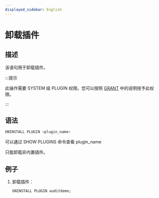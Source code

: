 ```yaml
---
displayed_sidebar: English
---
```


# 卸载插件

## 描述

该语句用于卸载插件。

:::提示

此操作需要 SYSTEM 级 PLUGIN 权限。您可以按照 [GRANT](../account-management/GRANT.md) 中的说明授予此权限。

:::

## 语法

```SQL
UNINSTALL PLUGIN <plugin_name>
```

可以通过 SHOW PLUGINS 命令查看 plugin_name

只能卸载非内置插件。

## 例子

1. 卸载插件：

    ```SQL
    UNINSTALL PLUGIN auditdemo;
    ```
